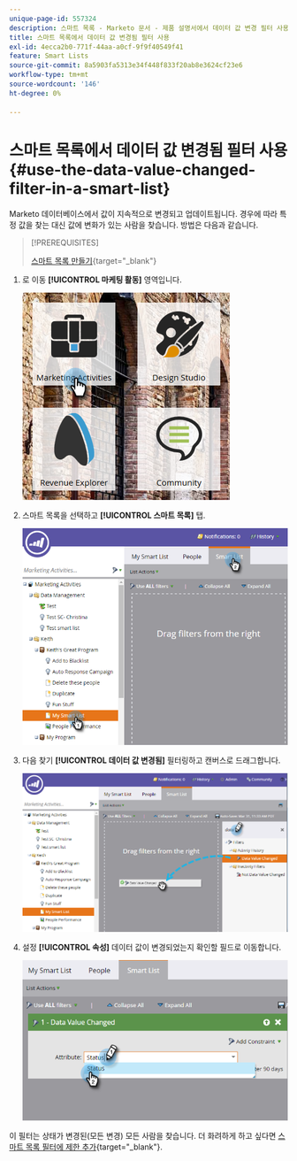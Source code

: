 ```yaml
---
unique-page-id: 557324
description: 스마트 목록 - Marketo 문서 - 제품 설명서에서 데이터 값 변경 필터 사용
title: 스마트 목록에서 데이터 값 변경됨 필터 사용
exl-id: 4ecca2b0-771f-44aa-a0cf-9f9f40549f41
feature: Smart Lists
source-git-commit: 8a5903fa5313e34f448f833f20ab8e3624cf23e6
workflow-type: tm+mt
source-wordcount: '146'
ht-degree: 0%

---
```


# 스마트 목록에서 데이터 값 변경됨 필터 사용 {#use-the-data-value-changed-filter-in-a-smart-list}

Marketo 데이터베이스에서 값이 지속적으로 변경되고 업데이트됩니다. 경우에 따라 특정 값을 찾는 대신 값에 변화가 있는 사람을 찾습니다. 방법은 다음과 같습니다.

>[!PREREQUISITES]
>
>[스마트 목록 만들기](/help/marketo/product-docs/core-marketo-concepts/smart-lists-and-static-lists/creating-a-smart-list/create-a-smart-list.md){target="_blank"}

1. 로 이동 **[!UICONTROL 마케팅 활동]** 영역입니다.

   ![](assets/ma.png)

1. 스마트 목록을 선택하고 **[!UICONTROL 스마트 목록]** 탭.

   ![](assets/two-1.png)

1. 다음 찾기 **[!UICONTROL 데이터 값 변경됨]** 필터링하고 캔버스로 드래그합니다.

   ![](assets/three-1.png)

1. 설정 **[!UICONTROL 속성]** 데이터 값이 변경되었는지 확인할 필드로 이동합니다.

   ![](assets/four.png)

이 필터는 상태가 변경된(모든 변경) 모든 사람을 찾습니다. 더 화려하게 하고 싶다면 [스마트 목록 필터에 제한 추가](/help/marketo/product-docs/core-marketo-concepts/smart-lists-and-static-lists/using-smart-lists/add-a-constraint-to-a-smart-list-filter.md){target="_blank"}.
